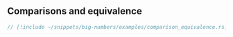 ## Comparisons and equivalence

```rust
// [!include ~/snippets/big-numbers/examples/comparison_equivalence.rs]
```
